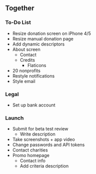 
## Together

### To-Do List

- Resize donation screen on iPhone 4/5
- Resize manual donation page
- Add dynamic descriptors
- About screen
    - Contact
    - Credits
        - Flaticons
- 20 nonprofits
- Restyle notifications
- Style email

### Legal
- Set up bank account

### Launch
- Submit for beta test review
    - Write description
- Take screenshots + app video
- Change passwords and API tokens
- Contact charities
- Promo homepage
    - Contact info
    - Add criteria description